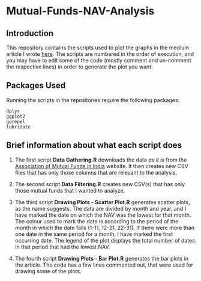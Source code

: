 # Mutual-Funds-NAV-Analysis

## Introduction

This repository contains the scripts used to plot the graphs in the medium
article I wrote
[here](https://aneesh-palsule.medium.com/choosing-sip-systematic-investment-plan-date-for-mutual-funds-9746afb0d2e6). The scripts are numbered in the order of execution, and
you may have to edit some of the code (mostly comment and un-comment the respective
lines) in order to generate the plot you want.

## Packages Used
Running the scripts in the repositories require the following packages:
```
dplyr
ggplot2
ggrepel
lubridate
```

## Brief information about what each script does

1.  The first script **Data Gathering.R** downloads the data *as it is* from the
    [Association of Mutual Funds in India](https://www.amfiindia.com/nav-history-download)
    website. It then creates new CSV files that has only those columns that are
    relevant to the analysis.

2.  The second script **Data Filtering.R** creates new CSV(s) that has only those
    mutual funds that I wanted to analyze.

3.  The third script **Drawing Plots - Scatter Plot.R** generates scatter plots, as
    the name suggests. The data are divided by month and year, and I have marked
    the date on which the NAV was the lowest for that month. The colour used to
    mark the date is according to the period of the month in which the date falls
    (1-11, 12-21, 22-31). If there were more than one date in the same period for
    a month, I have marked the first occurring date. The legend of the plot
    displays the total number of dates in that period that had the lowest NAV.

4.  The fourth script **Drawing Plots - Bar Plot.R** generates the bar plots in the
    article. The code has a few lines commented out, that were used for drawing
    some of the plots.
